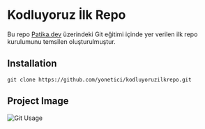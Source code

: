 # Kodluyoruz İlk Repo
Bu repo [Patika.dev](https://patika.dev) üzerindeki Git eğitimi içinde yer verilen ilk repo kurulumunu temsilen oluşturulmuştur.

## Installation

```
git clone https://github.com/yonetici/kodluyoruzilkrepo.git
```

## Project Image
![Git Usage](https://marklodato.github.io/visual-git-guide/basic-usage.svg)
